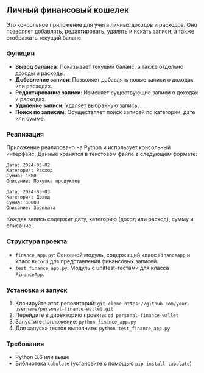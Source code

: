 ## Личный финансовый кошелек

Это консольное приложение для учета личных доходов и расходов. Оно позволяет добавлять, редактировать, удалять и искать записи, а также отображать текущий баланс.

### Функции

- **Вывод баланса**: Показывает текущий баланс, а также отдельно доходы и расходы.
- **Добавление записи**: Позволяет добавлять новые записи о доходах или расходах.
- **Редактирование записи**: Изменяет существующие записи о доходах и расходах.
- **Удаление записи**: Удаляет выбранную запись.
- **Поиск по записям**: Осуществляет поиск записей по категории, дате или сумме.

### Реализация

Приложение реализовано на Python и использует консольный интерфейс. Данные хранятся в текстовом файле в следующем формате:
```
Дата: 2024-05-02
Категория: Расход
Сумма: 1500
Описание: Покупка продуктов

Дата: 2024-05-03
Категория: Доход
Сумма: 30000
Описание: Зарплата
```


Каждая запись содержит дату, категорию (доход или расход), сумму и описание.

### Структура проекта

- `finance_app.py`: Основной модуль, содержащий класс `FinanceApp` и класс `Record` для представления финансовых записей.
- `test_finance_app.py`: Модуль с unittest-тестами для класса `FinanceApp`.

### Установка и запуск

1. Клонируйте этот репозиторий:
`git clone https://github.com/your-username/personal-finance-wallet.git`
2. Перейдите в директорию проекта:
`cd personal-finance-wallet`
3. Запустите приложение:
`python finance_app.py`
4. Для запуска тестов выполните:
`python test_finance_app.py`

### Требования

- Python 3.6 или выше
- Библиотека `tabulate` (установите с помощью `pip install tabulate`)
